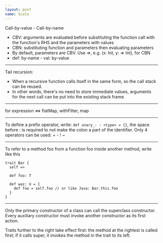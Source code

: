 ```yaml
---
layout: post
name: Scala
---
```


Call-by-value - Call-by-name
- CBV: arguments are evaluated before substituting the function call with the function's RHS and the parameters with values
- CBN: substituting function and parameters then evaluating parameters
- By default, parameters are CBV. Use =>, e.g. (x: Int, y: => Int), for CBN
- def: by-name - val: by-value

---
Tail recursion:
- When a recursive function calls itself in the same form, so the call stack can be reused.
- In other words, there's no need to store immediate values, arguments for the next call can be put into the existing stack frame.

---
for expression <=> flatMap, withFilter, map

---
To define a prefix operator, write: `def unary_- : <type> = {}`, the space before : is required to not make the colon a part of the identifier.
Only 4 operators can be used: + - ! ~

---
To refer to a method foo from a function foo inside another method, write like this
```
trait Bar {
  self =>

  def foo: T
  
  def waz: U = {
    def foo = self.foo // or like Java: Bar.this.foo
  }
}
```

---
Only the primary constructor of a class can call the superclass constructor.
Every auxiliary constructor must invoke another constructor as its first action.

Traits further to the right take effect first: the method at the rightest is called first; if it calls super, it invokes the method in the trait to its left.
